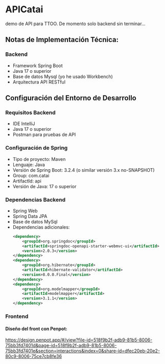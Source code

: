 # APICatai
demo de API para TTOO. De momento solo backend sin terminar...
## Notas de Implementación Técnica:
### Backend
- Framework Spring Boot
- Java 17 o superior
- Base de datos Mysql (yo he usado Workbench)
- Arquitectura API RESTful

## Configuración del Entorno de Desarrollo

### Requisitos Backend
- IDE IntelliJ
- Java 17 o superior
- Postman para pruebas de API

### Configuración de Spring
- Tipo de proyecto: Maven
- Lenguaje: Java
- Versión de Spring Boot: 3.2.4 (o similar versión 3.x no-SNAPSHOT)
- Group: com.catai
- ArtifactId: api
- Versión de Java: 17 o superior

### Dependencias Backend
- Spring Web
- Spring Data JPA
- Base de datos MySql
- Dependencias adicionales:
  ```xml
  <dependency>
      <groupId>org.springdoc</groupId> 
      <artifactId>springdoc-openapi-starter-webmvc-ui</artifactId>
      <version>2.0.3</version>
  </dependency>
  <dependency>
      <groupId>org.hibernate</groupId>  
      <artifactId>hibernate-validator</artifactId>
      <version>8.0.0.Final</version>
  </dependency>
  <dependency>
      <groupId>org.modelmapper</groupId>
      <artifactId>modelmapper</artifactId>
      <version>3.1.1</version>
  </dependency>
  ```
### Frontend
#### Diseño del front con Penpot:
https://design.penpot.app/#/view?file-id=518f9b2f-adb9-81b5-8006-75bb3fd7401d&page-id=518f9b2f-adb9-81b5-8006-75bb3fd7401e&section=interactions&index=0&share-id=dfec20eb-20e2-80c9-8006-75ce7cb8fe36
